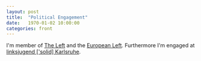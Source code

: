 ```yaml
---
layout: post
title:  "Political Engagement"
date:   1970-01-02 10:00:00
categories: front
---
```


I'm member of [The Left](http://en.die-linke.de/die-linke/welcome/) and the [European Left](http://www.european-left.org/). Furthermore I'm engaged at [linksjugend ['solid] Karlsruhe](http://solidkarlsruhe.de/).
